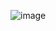 ![image](https://github.com/JaimeVillalbaO/QuizGame-Intermediate-Day-17/assets/152451848/a7766863-ed14-42cb-a625-e86c0fffa3af)
